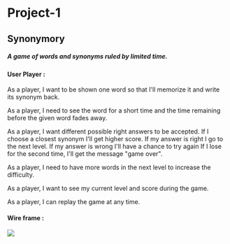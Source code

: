 # Project-1

## Synonymory

##### A game of words and synonyms ruled by limited time.

#### User Player :

As a player, I want to be shown one word so that I'll memorize it and write its synonym back.

As a player, I need to see the word for a short time and the time remaining before the given word fades away.

As a player, I want different possible right answers to be accepted.
  If I choose a closest synonym I'll get higher score.
  If my answer is right I go to the next level.
  If my answer is wrong I'll have a chance to try again
  If I lose for the second time, I'll get the message "game over".

As a player, I need to have more words in the next level to increase the difficulty.

As a player, I want to see my current level and score during the game.

As a player, I can replay the game at any time.

#### Wire frame :

![](Synonymory.png)
